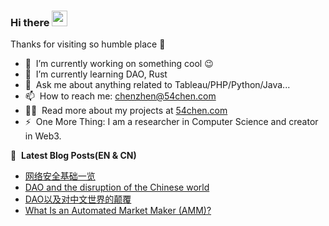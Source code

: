 ### Hi there <a href="https://www.54chen.com/"><img src="https://media.giphy.com/media/hvRJCLFzcasrR4ia7z/giphy.gif" width="25px"></a>
Thanks for visiting so humble place :rofl:

- 🔭 &nbsp;I’m currently working on something cool :wink:
- 🌱 &nbsp;I’m currently learning DAO, Rust
- 💬 &nbsp;Ask me about anything related to Tableau/PHP/Python/Java...
- 📫 &nbsp;How to reach me: chenzhen@54chen.com
- 👨‍💻 &nbsp;Read more about my projects at [54chen.com](https://www.54chen.com/)
- ⚡ &nbsp;One More Thing: I am a researcher in Computer Science and creator in Web3.

📕 &nbsp;**Latest Blog Posts(EN & CN)**
<!-- BLOG-POST-LIST:START -->
- [网络安全基础一览](https://www.54chen.com/cn/cyber-security/)
- [DAO and the disruption of the Chinese world](https://www.54chen.com/dao/)
- [DAO以及对中文世界的颠覆](https://www.54chen.com/cn/dao/)
- [What Is an Automated Market Maker &lpar;AMM&rpar;?](https://www.54chen.com/amm/)
<!-- BLOG-POST-LIST:END -->
